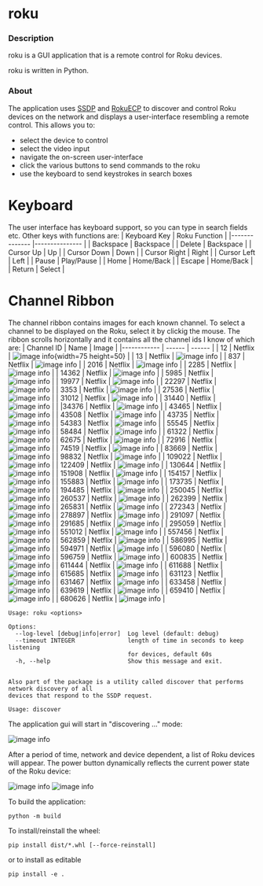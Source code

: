 # roku
### Description
roku is a GUI application that is a remote control for Roku devices.

roku is written in Python.

### About
The application uses [SSDP](https://en.wikipedia.org/wiki/Simple_Service_Discovery_Protocol) and [RokuECP](https://developer.roku.com/docs/developer-program/debugging/external-control-api.md)
to discover and control Roku devices on the network and displays a user-interface resembling a remote control.
This allows you to:
* select the device to control
* select the video input
* navigate the on-screen user-interface
* click the various buttons to send commands to the roku
* use the keyboard to send keystrokes in search boxes


# Keyboard
The user interface has keyboard support, so you can type in search fields etc. Other keys with functions are:
| Keyboard Key 	| Roku Function 	|
|--------------	|---------------	|
| Backspace    	| Backspace     	|
| Delete       	| Backspace     	|
| Cursor Up    	| Up            	|
| Cursor Down  	| Down          	|
| Cursor Right 	| Right         	|
| Cursor Left  	| Left          	|
| Pause        	| Play/Pause    	|
| Home         	| Home/Back     	|
| Escape       	| Home/Back     	|
| Return       	| Select        	|

# Channel Ribbon
The channel ribbon contains images for each known channel. To select a channel to be displayed on the Roku, select it by clickig the mouse. The ribbon scrolls horizontally and it contains all the channel ids I know of which are:
| Channel ID 	| Name    | Image  |
|------------	| ------  | ------ |
| 12          | Netflix | ![image info](./src/roku_remote/images/chan12.jpeg){width=75 height=50} |
| 13          | Netflix | ![image info](./src/roku_remote/images/chan12.jpeg) |
| 837         | Netflix | ![image info](./src/roku_remote/images/chan12.jpeg) |
| 2016          | Netflix | ![image info](./src/roku_remote/images/chan12.jpeg) |
| 2285          | Netflix | ![image info](./src/roku_remote/images/chan12.jpeg) |
| 14362          | Netflix | ![image info](./src/roku_remote/images/chan12.jpeg) |
| 5985          | Netflix | ![image info](./src/roku_remote/images/chan12.jpeg) |
| 19977          | Netflix | ![image info](./src/roku_remote/images/chan12.jpeg) |
| 22297          | Netflix | ![image info](./src/roku_remote/images/chan12.jpeg) |
| 3353          | Netflix | ![image info](./src/roku_remote/images/chan12.jpeg) |
| 27536          | Netflix | ![image info](./src/roku_remote/images/chan12.jpeg) |
| 31012          | Netflix | ![image info](./src/roku_remote/images/chan12.jpeg) |
| 31440          | Netflix | ![image info](./src/roku_remote/images/chan12.jpeg) |
| |34376          | Netflix | ![image info](./src/roku_remote/images/chan12.jpeg) |
| 43465          | Netflix | ![image info](./src/roku_remote/images/chan12.jpeg) |
| 43508          | Netflix | ![image info](./src/roku_remote/images/chan12.jpeg) |
| 43735          | Netflix | ![image info](./src/roku_remote/images/chan12.jpeg) |
| 54383          | Netflix | ![image info](./src/roku_remote/images/chan12.jpeg) |
| 55545          | Netflix | ![image info](./src/roku_remote/images/chan12.jpeg) |
| 58484          | Netflix | ![image info](./src/roku_remote/images/chan12.jpeg) |
| 61322          | Netflix | ![image info](./src/roku_remote/images/chan12.jpeg) |
| 62675          | Netflix | ![image info](./src/roku_remote/images/chan12.jpeg) |
| 72916          | Netflix | ![image info](./src/roku_remote/images/chan12.jpeg) |
| 74519          | Netflix | ![image info](./src/roku_remote/images/chan12.jpeg) |
| 83669          | Netflix | ![image info](./src/roku_remote/images/chan12.jpeg) |
| 98832          | Netflix | ![image info](./src/roku_remote/images/chan12.jpeg) |
| 109022          | Netflix | ![image info](./src/roku_remote/images/chan12.jpeg) |
| 122409          | Netflix | ![image info](./src/roku_remote/images/chan12.jpeg) |
| 130644          | Netflix | ![image info](./src/roku_remote/images/chan12.jpeg) |
| 151908          | Netflix | ![image info](./src/roku_remote/images/chan12.jpeg) |
| 154157          | Netflix | ![image info](./src/roku_remote/images/chan12.jpeg) |
| 155883          | Netflix | ![image info](./src/roku_remote/images/chan12.jpeg) |
| 173735          | Netflix | ![image info](./src/roku_remote/images/chan12.jpeg) |
| 194485          | Netflix | ![image info](./src/roku_remote/images/chan12.jpeg) |
| 250045          | Netflix | ![image info](./src/roku_remote/images/chan12.jpeg) |
| 260537          | Netflix | ![image info](./src/roku_remote/images/chan12.jpeg) |
| 262399          | Netflix | ![image info](./src/roku_remote/images/chan12.jpeg) |
| 265831          | Netflix | ![image info](./src/roku_remote/images/chan12.jpeg) |
| 272343          | Netflix | ![image info](./src/roku_remote/images/chan12.jpeg) |
| 278897          | Netflix | ![image info](./src/roku_remote/images/chan12.jpeg) |
| 291097          | Netflix | ![image info](./src/roku_remote/images/chan12.jpeg) |
| 291685          | Netflix | ![image info](./src/roku_remote/images/chan12.jpeg) |
| 295059          | Netflix | ![image info](./src/roku_remote/images/chan12.jpeg) |
| 551012          | Netflix | ![image info](./src/roku_remote/images/chan12.jpeg) |
| 557456          | Netflix | ![image info](./src/roku_remote/images/chan12.jpeg) |
| 562859          | Netflix | ![image info](./src/roku_remote/images/chan12.jpeg) |
| 586995          | Netflix | ![image info](./src/roku_remote/images/chan12.jpeg) |
| 594971          | Netflix | ![image info](./src/roku_remote/images/chan12.jpeg) |
| 596080          | Netflix | ![image info](./src/roku_remote/images/chan12.jpeg) |
| 596759          | Netflix | ![image info](./src/roku_remote/images/chan12.jpeg) |
| 600835          | Netflix | ![image info](./src/roku_remote/images/chan12.jpeg) |
| 611444          | Netflix | ![image info](./src/roku_remote/images/chan12.jpeg) |
| 611688          | Netflix | ![image info](./src/roku_remote/images/chan12.jpeg) |
| 615685          | Netflix | ![image info](./src/roku_remote/images/chan12.jpeg) |
| 631123          | Netflix | ![image info](./src/roku_remote/images/chan12.jpeg) |
| 631467          | Netflix | ![image info](./src/roku_remote/images/chan12.jpeg) |
| 633458          | Netflix | ![image info](./src/roku_remote/images/chan12.jpeg) |
| 639619          | Netflix | ![image info](./src/roku_remote/images/chan12.jpeg) |
| 659410          | Netflix | ![image info](./src/roku_remote/images/chan12.jpeg) |
| 680626          | Netflix | ![image info](./src/roku_remote/images/chan12.jpeg) |
 
```
Usage: roku <options>

Options:
  --log-level [debug|info|error]  Log level (default: debug)
  --timeout INTEGER               length of time in seconds to keep listening
                                  for devices, default 60s
  -h, --help                      Show this message and exit.


Also part of the package is a utility called discover that performs network discovery of all
devices that respond to the SSDP request.

Usage: discover
```
The application gui will start in "discovering ..." mode:

![image info](./src/roku_remote/images/roku_remote.png)

After a period of time, network and device dependent, a list of Roku devices will appear.
The power button dynamically reflects the current power state of the Roku device:

![image info](./src/roku_remote/images/roku_remote2.png)
![image info](./src/roku_remote/images/roku_remote3.png)

To build the application:
```
python -m build
```
To install/reinstall the wheel:
```
pip install dist/*.whl [--force-reinstall]
```
or to install as editable
```
pip install -e .
```
